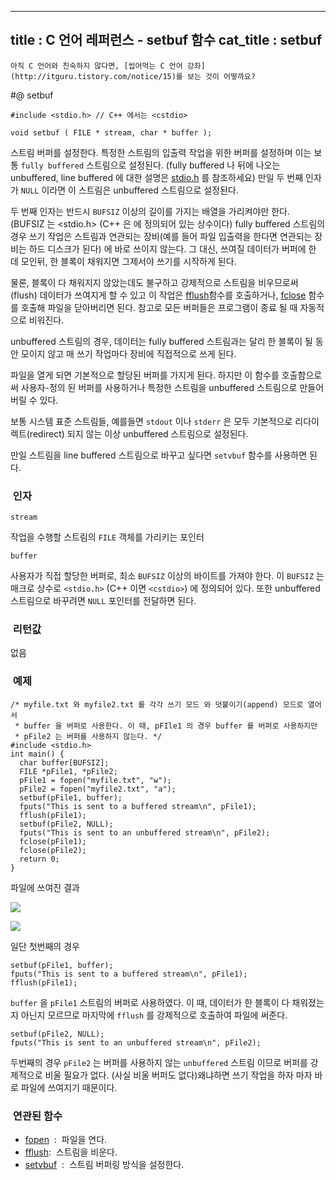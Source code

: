 ----------------
title : C 언어 레퍼런스 - setbuf 함수
cat_title :  setbuf
--------------



```warning
아직 C 언어와 친숙하지 않다면, [씹어먹는 C 언어 강좌](http://itguru.tistory.com/notice/15)를 보는 것이 어떻까요?

```

#@ setbuf



```info
#include <stdio.h> // C++ 에서는 <cstdio>

void setbuf ( FILE * stream, char * buffer );
```


스트림 버퍼를 설정한다.
특정한 스트림의 입출력 작업을 위한 버퍼를 설정하며 이는 보통 `fully buffered` 스트림으로 설정된다. (fully buffered 나 뒤에 나오는 unbuffered, line buffered 에 대한 설명은 [stdio.h](http://itguru.tistory.com/34) 를 참조하세요) 만일 두 번째 인자가 `NULL` 이라면 이 스트림은 unbuffered 스트림으로 설정된다.

두 번째 인자는 반드시 `BUFSIZ` 이상의 길이를 가지는 배열을 가리켜야만 한다. (BUFSIZ 는 <stdio.h> (C++ 은 <cstdio> 에 정의되어 있는 상수이다) fully buffered 스트림의 경우 쓰기 작업은 스트림과 연관되는 장비(예를 들어 파일 입출력을 한다면 연관되는 장비는 하드 디스크가 된다) 에 바로 쓰이지 않는다. 그 대신, 쓰여질 데이터가 버퍼에 한 데 모인뒤, 한 블록이 채워지면 그제서야 쓰기를 시작하게 된다.

물론, 블록이 다 채워지지 않았는데도 불구하고 강제적으로 스트림을 비우므로써 (flush) 데이터가 쓰여지게 할 수 있고 이 작업은 [fflush](http://itguru.tistory.com/57)함수를 호출하거나, [fclose](http://itguru.tistory.com/54) 함수를 호출해 파일을 닫아버리면 된다. 참고로 모든 버퍼들은 프로그램이 종료 될 때 자동적으로 비워진다.

unbuffered 스트림의 경우, 데이터는 fully buffered 스트림과는 달리 한 블록이 될 동안 모이지 않고 매 쓰기 작업마다 장비에 직접적으로 쓰게 된다.

파일을 열게 되면 기본적으로 할당된 버퍼를 가지게 된다. 하지만 이 함수를 호출함으로써 사용자-정의 된 버퍼를 사용하거나 특정한 스트림을 unbuffered 스트림으로 만들어버릴 수 있다.

보통 시스템 표준 스트림들, 예를들면 `stdout` 이나 `stderr` 은 모두 기본적으로 리다이렉트(redirect) 되지 않는 이상 unbuffered 스트림으로 설정된다.

만일 스트림을 line buffered 스트림으로 바꾸고 싶다면 `setvbuf` 함수를 사용하면 된다.

###  인자


`stream`

작업을 수행할 스트림의 `FILE` 객체를 가리키는 포인터

`buffer`

사용자가 직접 할당한 버퍼로, 최소 `BUFSIZ` 이상의 바이트를 가져야 한다. 이 `BUFSIZ` 는 매크로 상수로 `<stdio.h>` (C++ 이면 `<cstdio>`) 에 정의되어 있다. 또한 unbuffered 스트림으로 바꾸려면 `NULL` 포인터를 전달하면 된다.



###  리턴값




없음



###  예제


```cpp-formatted
/* myfile.txt 와 myfile2.txt 를 각각 쓰기 모드 와 덧붙이기(append) 모드로 열어서
 * buffer 을 버퍼로 사용한다. 이 때, pFIle1 의 경우 buffer 를 버퍼로 사용하지만
 * pFile2 는 버퍼를 사용하지 않는다. */
#include <stdio.h>
int main() {
  char buffer[BUFSIZ];
  FILE *pFile1, *pFile2;
  pFile1 = fopen("myfile.txt", "w");
  pFile2 = fopen("myfile2.txt", "a");
  setbuf(pFile1, buffer);
  fputs("This is sent to a buffered stream\n", pFile1);
  fflush(pFile1);
  setbuf(pFile2, NULL);
  fputs("This is sent to an unbuffered stream\n", pFile2);
  fclose(pFile1);
  fclose(pFile2);
  return 0;
}
```

파일에 쓰여진 결과


![](http://img1.daumcdn.net/thumb/R1920x0/?fname=http%3A%2F%2Fcfile5.uf.tistory.com%2Fimage%2F137E581E4B7816E90A324C)


![](http://img1.daumcdn.net/thumb/R1920x0/?fname=http%3A%2F%2Fcfile9.uf.tistory.com%2Fimage%2F1705EC1E4B7816E90789F8)

일단 첫번째의 경우

```cpp-formatted
setbuf(pFile1, buffer);
fputs("This is sent to a buffered stream\n", pFile1);
fflush(pFile1);
```

`buffer` 을 `pFile1` 스트림의 버퍼로 사용하였다. 이 때, 데이터가 한 블록이 다 채워졌는지 아닌지 모르므로 마지막에 `fflush` 를 강제적으로 호출하여 파일에 써준다.

```cpp-formatted
setbuf(pFile2, NULL);
fputs("This is sent to an unbuffered stream\n", pFile2);
```

두번째의 경우 `pFile2` 는 버퍼를 사용하지 않는 `unbuffered` 스트림 이므로 버퍼를 강제적으로 비울 필요가 없다. (사실 비울 버퍼도 없다)왜냐하면 쓰기 작업을 하자 마자 바로 파일에 쓰여지기 때문이다.



###  연관된 함수


*  [fopen](http://itguru.tistory.com/58)  :  파일을 연다.
*  [fflush](http://itguru.tistory.com/57):  스트림을 비운다.
*  [setvbuf](http://itguru.tistory.com/62)  :  스트림 버퍼링 방식을 설정한다.